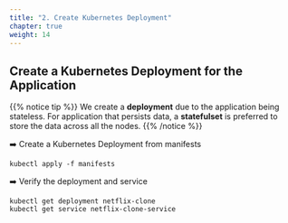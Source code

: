 ```yaml
---
title: "2. Create Kubernetes Deployment"
chapter: true
weight: 14
---
```


## Create a Kubernetes Deployment for the Application

{{% notice tip %}}
We create a **deployment** due to the application being stateless. For application that persists data, a **statefulset** is preferred to store the data across all the nodes.
{{% /notice %}}

:arrow_right: Create a Kubernetes Deployment from manifests
```
kubectl apply -f manifests
```

:arrow_right: Verify the deployment and service
```
kubectl get deployment netflix-clone
kubectl get service netflix-clone-service
```